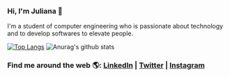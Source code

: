 ### Hi, I'm Juliana 👋 

I'm a student of computer engineering who is passionate about technology and to develop softwares to elevate people.

[![Top Langs](https://github-readme-stats.vercel.app/api/top-langs/?username=julianaibiapina&layout=compact&count_private=true)](https://github.com/anuraghazra/github-readme-stats) ![Anurag's github stats](https://github-readme-stats.vercel.app/api?username=julianaibiapina&hide=prs,issues,contribs&count_private=true&show_icons=true)


### Find me around the web 🌎: <a href="https://www.linkedin.com/in/julianaibiapina/">LinkedIn</a> | <a href="https://twitter.com/Ju_Ibiapina">Twitter</a> | <a href="https://www.instagram.com/juliana_ibiapina/">Instagram</a>


<!--
**julianaibiapina/julianaibiapina** is a ✨ _special_ ✨ repository because its `README.md` (this file) appears on your GitHub profile.

Here are some ideas to get you started:

- 🔭 I’m currently working on ...
- 🌱 I’m currently learning ...
- 👯 I’m looking to collaborate on ...
- 🤔 I’m looking for help with ...
- 💬 Ask me about ...
- 📫 How to reach me: ...
- 😄 Pronouns: ...
- ⚡ Fun fact: ...
-->
